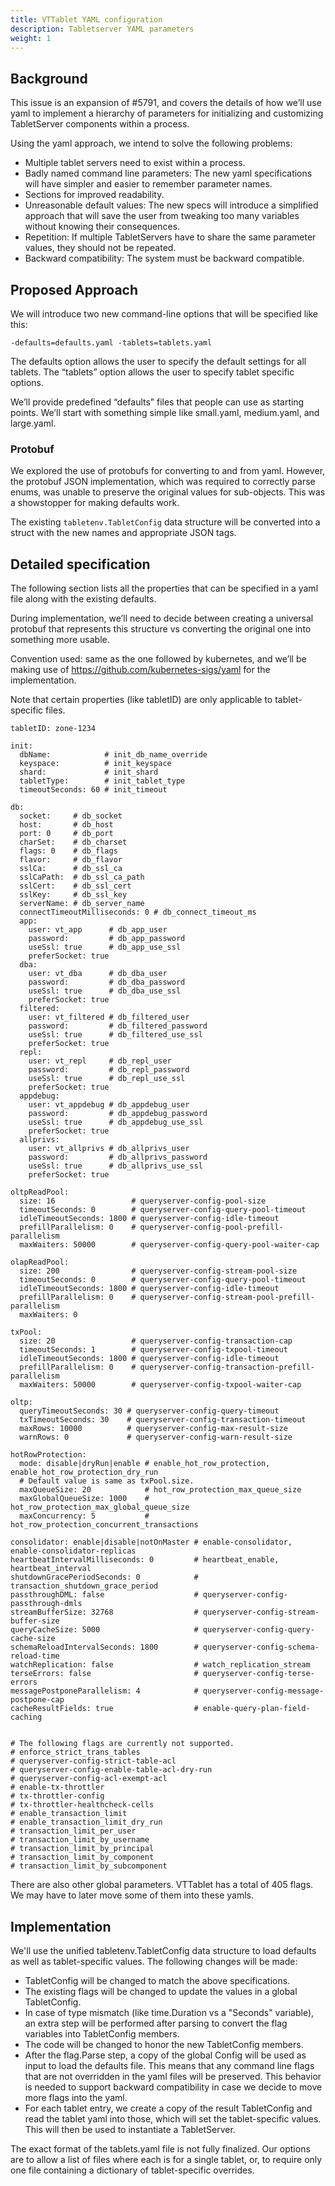 ```yaml
---
title: VTTablet YAML configuration
description: Tabletserver YAML parameters
weight: 1
---
```


## Background
This issue is an expansion of #5791, and covers the details of how we’ll use yaml to implement a hierarchy of parameters for initializing and customizing TabletServer components within a process.

Using the yaml approach, we intend to solve the following problems:

* Multiple tablet servers need to exist within a process.
* Badly named command line parameters: The new yaml specifications will have simpler and easier to remember parameter names.
* Sections for improved readability.
* Unreasonable default values: The new specs will introduce a simplified approach that will save the user from tweaking too many variables without knowing their consequences.
* Repetition: If multiple TabletServers have to share the same parameter values, they should not be repeated.
* Backward compatibility: The system must be backward compatible.

## Proposed Approach
We will introduce two new command-line options that will be specified like this:
```
-defaults=defaults.yaml -tablets=tablets.yaml
```

The defaults option allows the user to specify the default settings for all tablets. The “tablets” option allows the user to specify tablet specific options.

We’ll provide predefined “defaults” files that people can use as starting points. We’ll start with something simple like small.yaml, medium.yaml, and large.yaml.

### Protobuf
We explored the use of protobufs for converting to and from yaml. However, the protobuf JSON implementation, which was required to correctly parse enums, was unable to preserve the original values for sub-objects. This was a showstopper for making defaults work.

The existing `tabletenv.TabletConfig` data structure will be converted into a struct with the new names and appropriate JSON tags.

## Detailed specification
The following section lists all the properties that can be specified in a yaml file along with the existing defaults.

During implementation, we’ll need to decide between creating a universal protobuf that represents this structure vs converting the original one into something more usable.

Convention used: same as the one followed by kubernetes, and we’ll be making use of https://github.com/kubernetes-sigs/yaml for the implementation.

Note that certain properties (like tabletID) are only applicable to tablet-specific files.

```
tabletID: zone-1234

init:
  dbName:            # init_db_name_override
  keyspace:          # init_keyspace
  shard:             # init_shard
  tabletType:        # init_tablet_type
  timeoutSeconds: 60 # init_timeout

db:
  socket:     # db_socket
  host:       # db_host
  port: 0     # db_port
  charSet:    # db_charset
  flags: 0    # db_flags
  flavor:     # db_flavor
  sslCa:      # db_ssl_ca
  sslCaPath:  # db_ssl_ca_path
  sslCert:    # db_ssl_cert
  sslKey:     # db_ssl_key
  serverName: # db_server_name
  connectTimeoutMilliseconds: 0 # db_connect_timeout_ms
  app:
    user: vt_app      # db_app_user
    password:         # db_app_password
    useSsl: true      # db_app_use_ssl
    preferSocket: true
  dba:
    user: vt_dba      # db_dba_user
    password:         # db_dba_password
    useSsl: true      # db_dba_use_ssl
    preferSocket: true
  filtered:
    user: vt_filtered # db_filtered_user
    password:         # db_filtered_password
    useSsl: true      # db_filtered_use_ssl
    preferSocket: true
  repl:
    user: vt_repl     # db_repl_user
    password:         # db_repl_password
    useSsl: true      # db_repl_use_ssl
    preferSocket: true
  appdebug:
    user: vt_appdebug # db_appdebug_user
    password:         # db_appdebug_password
    useSsl: true      # db_appdebug_use_ssl
    preferSocket: true
  allprivs:
    user: vt_allprivs # db_allprivs_user
    password:         # db_allprivs_password
    useSsl: true      # db_allprivs_use_ssl
    preferSocket: true

oltpReadPool:
  size: 16                 # queryserver-config-pool-size
  timeoutSeconds: 0        # queryserver-config-query-pool-timeout
  idleTimeoutSeconds: 1800 # queryserver-config-idle-timeout
  prefillParallelism: 0    # queryserver-config-pool-prefill-parallelism
  maxWaiters: 50000        # queryserver-config-query-pool-waiter-cap

olapReadPool:
  size: 200                # queryserver-config-stream-pool-size
  timeoutSeconds: 0        # queryserver-config-query-pool-timeout
  idleTimeoutSeconds: 1800 # queryserver-config-idle-timeout
  prefillParallelism: 0    # queryserver-config-stream-pool-prefill-parallelism
  maxWaiters: 0

txPool:
  size: 20                 # queryserver-config-transaction-cap
  timeoutSeconds: 1        # queryserver-config-txpool-timeout
  idleTimeoutSeconds: 1800 # queryserver-config-idle-timeout
  prefillParallelism: 0    # queryserver-config-transaction-prefill-parallelism
  maxWaiters: 50000        # queryserver-config-txpool-waiter-cap

oltp:
  queryTimeoutSeconds: 30 # queryserver-config-query-timeout
  txTimeoutSeconds: 30    # queryserver-config-transaction-timeout
  maxRows: 10000          # queryserver-config-max-result-size
  warnRows: 0             # queryserver-config-warn-result-size

hotRowProtection:
  mode: disable|dryRun|enable # enable_hot_row_protection, enable_hot_row_protection_dry_run
  # Default value is same as txPool.size.
  maxQueueSize: 20            # hot_row_protection_max_queue_size
  maxGlobalQueueSize: 1000    # hot_row_protection_max_global_queue_size
  maxConcurrency: 5           # hot_row_protection_concurrent_transactions

consolidator: enable|disable|notOnMaster # enable-consolidator, enable-consolidator-replicas
heartbeatIntervalMilliseconds: 0         # heartbeat_enable, heartbeat_interval
shutdownGracePeriodSeconds: 0            # transaction_shutdown_grace_period
passthroughDML: false                    # queryserver-config-passthrough-dmls
streamBufferSize: 32768                  # queryserver-config-stream-buffer-size
queryCacheSize: 5000                     # queryserver-config-query-cache-size
schemaReloadIntervalSeconds: 1800        # queryserver-config-schema-reload-time
watchReplication: false                  # watch_replication_stream
terseErrors: false                       # queryserver-config-terse-errors
messagePostponeParallelism: 4            # queryserver-config-message-postpone-cap
cacheResultFields: true                  # enable-query-plan-field-caching


# The following flags are currently not supported.
# enforce_strict_trans_tables
# queryserver-config-strict-table-acl
# queryserver-config-enable-table-acl-dry-run
# queryserver-config-acl-exempt-acl
# enable-tx-throttler
# tx-throttler-config
# tx-throttler-healthcheck-cells
# enable_transaction_limit
# enable_transaction_limit_dry_run
# transaction_limit_per_user
# transaction_limit_by_username
# transaction_limit_by_principal
# transaction_limit_by_component
# transaction_limit_by_subcomponent
```

There are also other global parameters. VTTablet has a total of 405 flags. We may have to later move some of them into these yamls.

## Implementation
We'll use the unified tabletenv.TabletConfig data structure to load defaults as well as tablet-specific values. The following changes will be made:

* TabletConfig will be changed to match the above specifications.
* The existing flags will be changed to update the values in a global TabletConfig.
* In case of type mismatch (like time.Duration vs a "Seconds" variable), an extra step will be performed after parsing to convert the flag variables into TabletConfig members.
* The code will be changed to honor the new TabletConfig members.
* After the flag.Parse step, a copy of the global Config will be used as input to load the defaults file. This means that any command line flags that are not overridden in the yaml files will be preserved. This behavior is needed to support backward compatibility in case we decide to move more flags into the yaml.
* For each tablet entry, we create a copy of the result TabletConfig and read the tablet yaml into those, which will set the tablet-specific values. This will then be used to instantiate a TabletServer.

The exact format of the tablets.yaml file is not fully finalized. Our options are to allow a list of files where each is for a single tablet, or, to require only one file containing a dictionary of tablet-specific overrides.
